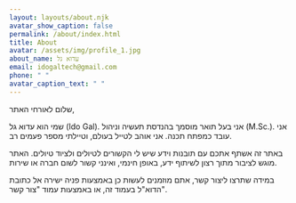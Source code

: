 ```yaml
---
layout: layouts/about.njk
avatar_show_caption: false
permalink: /about/index.html
title: About
avatar: /assets/img/profile_1.jpg
about_name: עדוא גל
email: idogaltech@gmail.com
phone: " "
avatar_caption_text: " "
---
```

שלום לאורחי האתר,

שמי הוא עדוא גל (Ido Gal). אני בעל תואר מוסמך בהנדסת תעשיה וניהול (M.Sc.). אני עובד כמפתח תכנה. אני אוהב לטייל בעולם, וטיילתי מספר פעמים רב. 

באתר זה אשתף אתכם עם תובנות וידע שיש לי הקשורים לטיולים ולציוד טיולים. האתר מוגש לציבור מתוך רצון לשיתוף ידע, באופן חינמי, ואינני קשור לשום חברה או שירות.

במידה שתרצו ליצור קשר, אתם מוזמנים לעשות כן באמצעות פניה ישירה אל כתובת הדוא"ל בעמוד זה, או באמצעות עמוד "צור קשר".